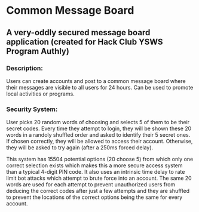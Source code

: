 # Common Message Board
## A very-oddly secured message board application (created for Hack Club YSWS Program Authly)

### Description:
Users can create accounts and post to a common message board where their messages are visible to all users for 24 hours. Can be used to promote local activities or programs.

### Security System:
User picks 20 random words of choosing and selects 5 of them to be their secret codes. Every time they attempt to login, they will be shown these 20 words in a randoly shuffled order and asked to identify their 5 secret ones. If chosen correctly, they will be allowed to access their account. Otherwise, they will be asked to try again (after a 250ms forced delay).

This system has 15504 potential options (20 choose 5) from which only one correct selection exists which makes this a more secure access system than a typical 4-digit PIN code. It also uses an intrinsic time delay to rate limit bot attacks which attempt to brute force into an account. The same 20 words are used for each attempt to prevent unauthorized users from deducing the correct codes after just a few attempts and they are shuffled to prevent the locations of the correct options being the same for every account.